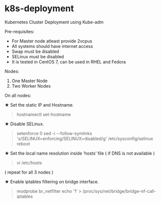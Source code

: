 # k8s-deployment
Kubernetes Cluster Deployment using Kube-adm

Pre-requisites:

* For Master node atleast provide 2vcpus
* All systems should have internet access
* Swap must be disabled
* SELinux must be disabled
* It is tested in CentOS 7, can be used in RHEL and Fedora

Nodes: 
 
1. One Master Node  
2. Two Worker Nodes 

On all nodes: 
 
★ Set the static IP and Hostname. 
 
 > hostnamectl   set-hostname   <node-hostname> 
 
★ Disable SELinux. 
 
> setenforce 0 
> sed -i --follow-symlinks 's/SELINUX=enforcing/SELINUX=disabled/g' /etc/sysconfig/selinux 
> reboot 
 
★ Set the local name resolution inside ‘hosts’ file ( if DNS is not available ) 
 
> vi  /etc/hosts 
 
<ip-of-node> <hostname-of-node> ( repeat for all 3 nodes ) 
  
  
★ Enable iptables filtering on bridge interface. 
 
> modprobe br_netfilter 
> echo '1' > /proc/sys/net/bridge/bridge-nf-call-iptables 




